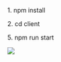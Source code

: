 <p>1. npm install</p>
<p>2. cd client</p>
<p>5. npm run start</p>

<div>
    <img src="client/public/img/home.png"/>
</div>

